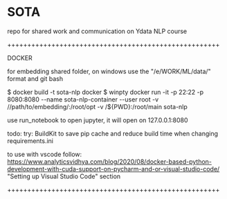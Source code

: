 # SOTA
 repo for shared work and communication on Ydata NLP course

+++++++++++++++++++++++++++++++++++++++++++++++++++++

DOCKER

for embedding shared folder, on windows use the "/e/WORK/ML/data/" format and git bash

$ docker build -t sota-nlp docker
$ winpty docker run -it -p 22:22 -p 8080:8080 --name sota-nlp-container --user root -v //path/to/embedding/:/root/opt -v /${PWD}:/root/main sota-nlp

use run_notebook to open jupyter, it will open on 127.0.0.1:8080

todo:
 try: BuildKit to save pip cache and reduce build time when changing requirements.ini


to use with vscode follow:
https://www.analyticsvidhya.com/blog/2020/08/docker-based-python-development-with-cuda-support-on-pycharm-and-or-visual-studio-code/
"Setting up Visual Studio Code" section


+++++++++++++++++++++++++++++++++++++++++++++++++++++